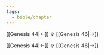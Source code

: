 ```yaml
---
tags:
  - bible/chapter
---
```


[[Genesis 44|<-]] ✞ [[Genesis 46|->]]

[[Genesis 44|<-]] ✞ [[Genesis 46|->]]
